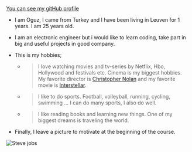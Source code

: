 [You can see my gitHub profile](https://github.com/oguzkarademir)

* I am Oguz, I came from Turkey and I have been living in Leuven for 1 years. I am 25 years old.

* I am an electronic engineer but i would like to learn coding, take part in big and useful projects in good company.

* This is my hobbies;

    * > I love watching movies and tv-series by Netflix, Hbo, Hollywood and festivals etc. Cinema is my biggest hobbies. My favorite director is [Christopher Nolan](https://www.imdb.com/name/nm0634240/?ref_=nv_sr_srsg_0) and my favorite movie is [Interstellar](https://www.imdb.com/title/tt0816692/). 

    * > I like to do sports. Football, volleyball, running, cycling, swimming ... I can do many sports, I also do well.

    * > I like reading books and learning new things. One of my biggest dreams is traveling the world.

* Finally, I leave a picture to motivate at the beginning of the course.

![Steve jobs](https://user-images.githubusercontent.com/53440164/81755012-e2031400-94b7-11ea-9683-ca59876f466c.jpeg)